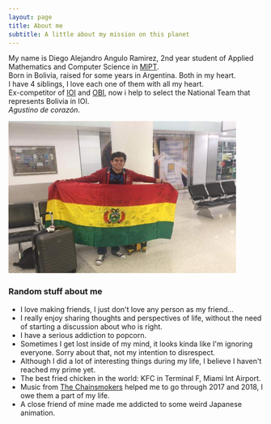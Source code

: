 ```yaml
---
layout: page
title: About me
subtitle: A little about my mission on this planet
---
```

 
My name is Diego Alejandro Angulo Ramirez, 2nd year student of Applied Mathematics and Computer Science in [MIPT](https://mipt.ru/english/).<br>
Born in Bolivia, raised for some years in Argentina. Both in my heart.<br>
I have 4 siblings, I love each one of them with all my heart.<br>
Ex-competitor of [IOI](https://ioinformatics.org/) and [OBI](https://www.facebook.com/olimpiadainformatica/), now i help to select the National Team that represents Bolivia in IOI.<br>
_Agustino de corazón_.
 
<img src="/assets/img/WayToIran.jpg" width="450" height="300" class="center"/>
 
### Random stuff about me
 
- I love making friends, I just don't love any person as my friend...
- I really enjoy sharing thoughts and perspectives of life, without the need of starting a discussion about who is right.
- I have a serious addiction to popcorn.
- Sometimes I get lost inside of my mind, it looks kinda like I'm ignoring everyone. Sorry about that, not my intention to disrespect.
- Although I did a lot of interesting things during my life, I believe I haven't reached my prime yet.
- The best fried chicken in the world: KFC in Terminal F, Miami Int Airport.
- Music from [The Chainsmokers](https://www.youtube.com/watch?v=eACohWVwTOc_) helped me to go through 2017 and 2018, I owe them a part of my life.
- A close friend of mine made me addicted to some weird Japanese animation.
